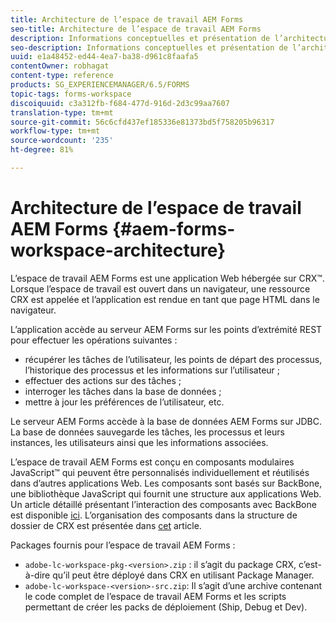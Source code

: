 ```yaml
---
title: Architecture de l’espace de travail AEM Forms
seo-title: Architecture de l’espace de travail AEM Forms
description: Informations conceptuelles et présentation de l’architecture de l’espace de travail LiveCycle AEM Forms.
seo-description: Informations conceptuelles et présentation de l’architecture de l’espace de travail LiveCycle AEM Forms.
uuid: e1a48452-ed44-4ea7-ba38-d961c8faafa5
contentOwner: robhagat
content-type: reference
products: SG_EXPERIENCEMANAGER/6.5/FORMS
topic-tags: forms-workspace
discoiquuid: c3a312fb-f684-477d-916d-2d3c99aa7607
translation-type: tm+mt
source-git-commit: 56c6cfd437ef185336e81373bd5f758205b96317
workflow-type: tm+mt
source-wordcount: '235'
ht-degree: 81%

---
```



# Architecture de l’espace de travail AEM Forms {#aem-forms-workspace-architecture}

L’espace de travail AEM Forms est une application Web hébergée sur CRX™. Lorsque l’espace de travail est ouvert dans un navigateur, une ressource CRX est appelée et l’application est rendue en tant que page HTML dans le navigateur.

L’application accède au serveur AEM Forms sur les points d’extrémité REST pour effectuer les opérations suivantes :

* récupérer les tâches de l’utilisateur, les points de départ des processus, l’historique des processus et les informations sur l’utilisateur ;
* effectuer des actions sur des tâches ;
* interroger les tâches dans la base de données ;
* mettre à jour les préférences de l’utilisateur, etc.

Le serveur AEM Forms accède à la base de données AEM Forms sur JDBC. La base de données sauvegarde les tâches, les processus et leurs instances, les utilisateurs ainsi que les informations associées.

L’espace de travail AEM Forms est conçu en composants modulaires JavaScript™ qui peuvent être personnalisés individuellement et réutilisés dans d’autres applications Web. Les composants sont basés sur BackBone, une bibliothèque JavaScript qui fournit une structure aux applications Web. Un article détaillé présentant l’interaction des composants avec BackBone est disponible [ici](/help/forms/using/backbone-interaction.md). L’organisation des composants dans la structure de dossier de CRX est présentée dans [cet](/help/forms/using/folder-structure.md) article.

Packages fournis pour l’espace de travail AEM Forms :

* `adobe-lc-workspace-pkg-<version>.zip` : il s’agit du package CRX, c’est-à-dire qu’il peut être déployé dans CRX en utilisant Package Manager.
* `adobe-lc-workspace-<version>-src.zip`: Il s’agit d’une archive contenant le code complet de l’espace de travail AEM Forms et les scripts permettant de créer les packs de déploiement (Ship, Debug et Dev).
